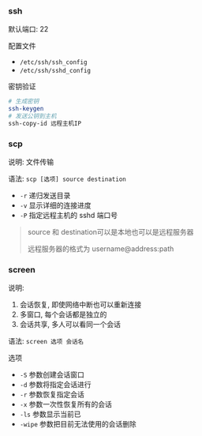 ### ssh

默认端口: 22

配置文件

* `/etc/ssh/ssh_config`
* `/etc/ssh/sshd_config`

密钥验证

```sh
# 生成密钥
ssh-keygen
# 发送公钥到主机
ssh-copy-id 远程主机IP
```

### scp

说明: 文件传输

语法: `scp [选项] source destination`

* `-r` 递归发送目录
* `-v` 显示详细的连接进度
* `-P` 指定远程主机的 sshd 端口号

> source 和 destination可以是本地也可以是远程服务器
>
> 远程服务器的格式为 username@address:path

### screen

说明:

1. 会话恢复, 即使网络中断也可以重新连接
2. 多窗口, 每个会话都是独立的
3. 会话共享, 多人可以看同一个会话

语法: `screen 选项 会话名`

选项

* `-S` 参数创建会话窗口
* `-d` 参数将指定会话进行
* `-r` 参数恢复指定会话
* `-x` 参数一次性恢复所有的会话
* `-ls` 参数显示当前已
* `-wipe` 参数把目前无法使用的会话删除